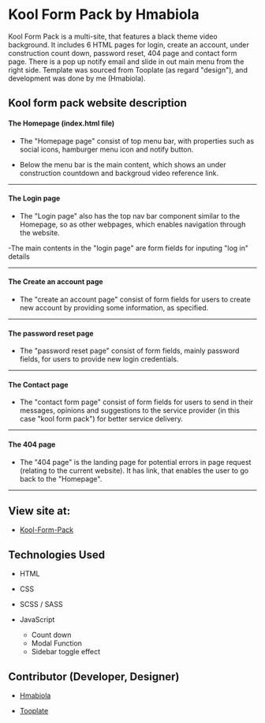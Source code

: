 # Kool Form Pack by Hmabiola

Kool Form Pack is a multi-site, that features a black theme video background. It includes 6 HTML pages for login, create an account, under construction count down, password reset, 404 page and contact form page. There is a pop up notify email and slide in out main menu from the right side. Template was sourced from Tooplate (as regard "design"), and development was done by me (Hmabiola).

## Kool form pack website description

#### The Homepage (index.html file)

- The "Homepage page" consist of top menu bar, with properties such as social icons, hamburger menu icon and notify button.

- Below the menu bar is the main content, which shows an under construction countdown and backgroud video reference link.

<hr />

#### The Login page

- The "Login page" also has the top nav bar component similar to the Homepage, so as other webpages, which enables navigation through the website.

-The main contents in the "login page" are form fields for inputing "log in" details

<hr />

#### The Create an account page

- The "create an account page" consist of form fields for users to create new account by providing some information, as specified.

<hr />

#### The password reset page

- The "password reset page" consist of form fields, mainly password fields, for users to provide new login credentials.

<hr />

#### The Contact page

- The "contact form page" consist of form fields for users to send in their messages, opinions and suggestions to the service provider (in this case "kool form pack") for better service delivery.

<hr />

#### The 404 page

- The "404 page" is the landing page for potential errors in page request (relating to the current website). It has link, that enables the user to go back to the "Homepage".

<hr />

## View site at:

- [Kool-Form-Pack](https://hasbunallahmubarak.github.io/Kool-Form-Pack/)

## Technologies Used

- HTML
- CSS
- SCSS / SASS
- JavaScript

  - Count down
  - Modal Function
  - Sidebar toggle effect

## Contributor (Developer, Designer)

- [Hmabiola](https://hasbunallahmubarak.github.io/Hmabiola-Portfolio/)

- [Tooplate](https://tooplate.com)
